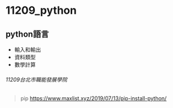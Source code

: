 # 11209_python
## python語言
- 輸入和輸出
- 資料類型
- 數學計算
###### 11209台北市職能發展學院


> pip https://www.maxlist.xyz/2019/07/13/pip-install-python/
